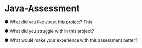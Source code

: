 # Java-Assessment

●	What did you like about this project?
This 

●	What did you struggle with in this project?


●	What would make your experience with this assessment better?


